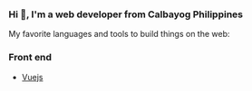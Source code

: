 ### Hi 👋,  I'm a web developer from Calbayog Philippines

My favorite languages and tools to build things on the web:

### Front end

- [Vuejs](https://vuejs.org/)
